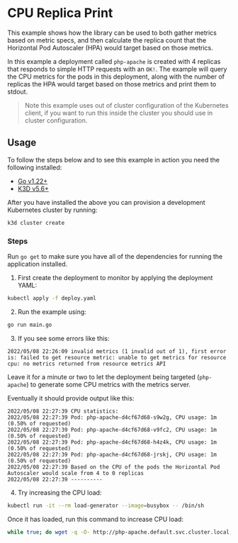 # CPU Replica Print

This example shows how the library can be used to both gather metrics based on metric specs, and then calculate the
replica count that the Horizontal Pod Autoscaler (HPA) would target based on those metrics.

In this example a deployment called `php-apache` is created with 4 replicas that responds to simple HTTP requests
with an `OK!`. The example will query the CPU metrics for the pods in this deployment, along with the number of
replicas the HPA would target based on those metrics and print them to stdout.

> Note this example uses out of cluster configuration of the Kubernetes client, if you want to run this inside the
> cluster you should use in cluster configuration.

## Usage

To follow the steps below and to see this example in action you need the following installed:

- [Go v1.22+](https://go.dev/doc/install)
- [K3D v5.6+](https://k3d.io/v5.6.0/#installation)

After you have installed the above you can provision a development Kubernetes cluster by running:

```bash
k3d cluster create
```

### Steps

Run `go get` to make sure you have all of the dependencies for running the application installed.

1. First create the deployment to monitor by applying the deployment YAML:

```bash
kubectl apply -f deploy.yaml
```

2. Run the example using:

```bash
go run main.go
```

3. If you see some errors like this:

```
2022/05/08 22:26:09 invalid metrics (1 invalid out of 1), first error is: failed to get resource metric: unable to get metrics for resource cpu: no metrics returned from resource metrics API
```

Leave it for a minute or two to let the deployment being targeted (`php-apache`) to generate some CPU metrics with
the metrics server.

Eventually it should provide output like this:

```
2022/05/08 22:27:39 CPU statistics:
2022/05/08 22:27:39 Pod: php-apache-d4cf67d68-s9w2g, CPU usage: 1m (0.50% of requested)
2022/05/08 22:27:39 Pod: php-apache-d4cf67d68-v9fc2, CPU usage: 1m (0.50% of requested)
2022/05/08 22:27:39 Pod: php-apache-d4cf67d68-h4z4k, CPU usage: 1m (0.50% of requested)
2022/05/08 22:27:39 Pod: php-apache-d4cf67d68-jrskj, CPU usage: 1m (0.50% of requested)
2022/05/08 22:27:39 Based on the CPU of the pods the Horizontal Pod Autoscaler would scale from 4 to 0 replicas
2022/05/08 22:27:39 ----------
```

4. Try increasing the CPU load:

```bash
kubectl run -it --rm load-generator --image=busybox -- /bin/sh
```

Once it has loaded, run this command to increase CPU load:

```bash
while true; do wget -q -O- http://php-apache.default.svc.cluster.local; done
```
